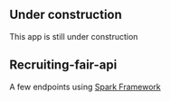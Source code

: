 ## Under construction
This app is still under construction

## Recruiting-fair-api

A few endpoints using [Spark Framework](http://sparkjava.com/)

<br>
